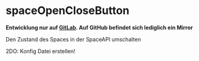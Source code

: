 # spaceOpenCloseButton

**Entwicklung nur auf [GitLab](https://gitlab.com/ToolboxBodensee/webseite/spacebutton). Auf GitHub befindet sich lediglich ein Mirror**

Den Zustand des Spaces in der SpaceAPI umschalten

2DO: Konfig Datei erstellen!
